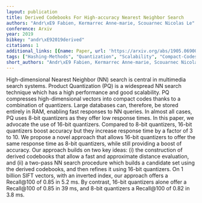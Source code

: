 ```yaml
---
layout: publication
title: Derived Codebooks For High-accuracy Nearest Neighbor Search
authors: "Andr\xE9 Fabien, Kermarrec Anne-marie, Scouarnec Nicolas Le"
conference: Arxiv
year: 2019
bibkey: "andr\xE92019derived"
citations: 1
additional_links: [{name: Paper, url: 'https://arxiv.org/abs/1905.06900'}]
tags: ["Hashing-Methods", "Quantization", "Scalability", "Compact-Codes", "Evaluation"]
short_authors: "Andr\xE9 Fabien, Kermarrec Anne-marie, Scouarnec Nicolas Le"
---
```

High-dimensional Nearest Neighbor (NN) search is central in multimedia search
systems. Product Quantization (PQ) is a widespread NN search technique which
has a high performance and good scalability. PQ compresses high-dimensional
vectors into compact codes thanks to a combination of quantizers. Large
databases can, therefore, be stored entirely in RAM, enabling fast responses to
NN queries. In almost all cases, PQ uses 8-bit quantizers as they offer low
response times. In this paper, we advocate the use of 16-bit quantizers.
Compared to 8-bit quantizers, 16-bit quantizers boost accuracy but they
increase response time by a factor of 3 to 10. We propose a novel approach that
allows 16-bit quantizers to offer the same response time as 8-bit quantizers,
while still providing a boost of accuracy. Our approach builds on two key
ideas: (i) the construction of derived codebooks that allow a fast and
approximate distance evaluation, and (ii) a two-pass NN search procedure which
builds a candidate set using the derived codebooks, and then refines it using
16-bit quantizers. On 1 billion SIFT vectors, with an inverted index, our
approach offers a Recall@100 of 0.85 in 5.2 ms. By contrast, 16-bit quantizers
alone offer a Recall@100 of 0.85 in 39 ms, and 8-bit quantizers a Recall@100 of
0.82 in 3.8 ms.